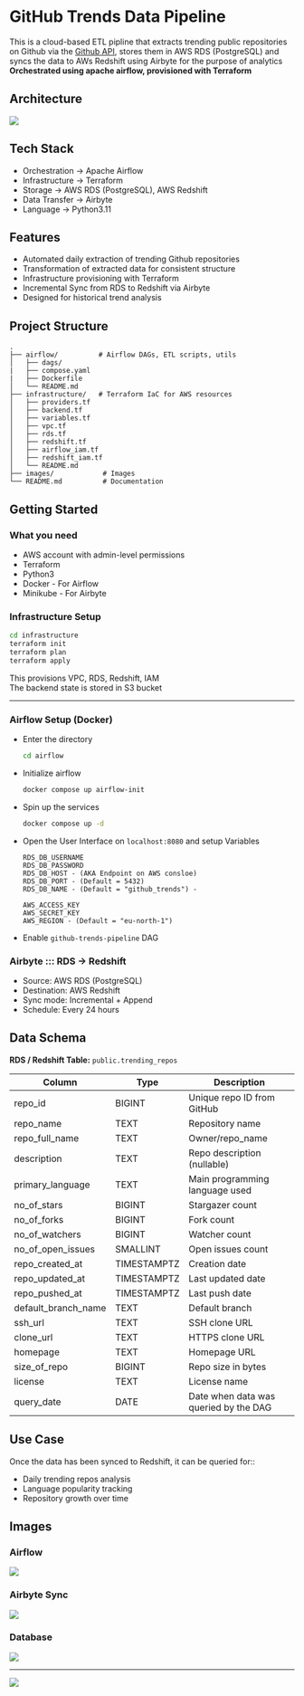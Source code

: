 # GitHub Trends Data Pipeline

This is a cloud-based ETL pipline that extracts trending public repositories on Github via the [Github API](https://docs.github.com/en/rest/search/search?apiVersion=2022-11-28#search-repositories), stores them in AWS RDS (PostgreSQL) and syncs the data to AWs Redshift using Airbyte for the purpose of analytics   
**Orchestrated using apache airflow, provisioned with Terraform**

## Architecture

![](./images/github-trends.drawio.png)

## Tech Stack

+ Orchestration -> Apache Airflow
+ Infrastructure -> Terraform
+ Storage -> AWS RDS (PostgreSQL), AWS Redshift
+ Data Transfer -> Airbyte
+ Language -> Python3.11

## Features

+ Automated daily extraction of trending Github repositories
+ Transformation of extracted data for consistent structure
+ Infrastructure provisioning with Terraform
+ Incremental Sync from RDS to Redshift via Airbyte
+ Designed for historical trend analysis

## Project Structure

```plaintext
.
├── airflow/          # Airflow DAGs, ETL scripts, utils
│   ├── dags/
|   ├── compose.yaml
|   ├── Dockerfile
│   └── README.md
├── infrastructure/   # Terraform IaC for AWS resources
│   ├── providers.tf
│   ├── backend.tf
│   ├── variables.tf
│   ├── vpc.tf
│   ├── rds.tf
│   ├── redshift.tf
│   ├── airflow_iam.tf
│   ├── redshift_iam.tf
│   └── README.md
├── images/            # Images
└── README.md          # Documentation
```

## Getting Started

### What you need

+ AWS account with admin-level permissions
+ Terraform 
+ Python3
+ Docker - For Airflow
+ Minikube - For Airbyte

### Infrastructure Setup

```bash
cd infrastructure
terraform init
terraform plan
terraform apply
```
This provisions VPC, RDS, Redshift, IAM    
The backend state is stored in S3 bucket

---

### Airflow Setup (Docker)

+ Enter the directory
  ```bash
  cd airflow
  ```
+ Initialize airflow
  ```bash
  docker compose up airflow-init
  ```
+ Spin up the services
  ```bash
  docker compose up -d
  ```
+ Open the User Interface on `localhost:8080` and setup Variables
  ```
  RDS_DB_USERNAME
  RDS_DB_PASSWORD
  RDS_DB_HOST - (AKA Endpoint on AWS consloe)
  RDS_DB_PORT - (Default = 5432)
  RDS_DB_NAME - (Default = "github_trends") - 

  AWS_ACCESS_KEY
  AWS_SECRET_KEY
  AWS_REGION - (Default = "eu-north-1")
  ```
+ Enable `github-trends-pipeline` DAG

### Airbyte ::: RDS → Redshift

+ Source: AWS RDS (PostgreSQL)
+ Destination: AWS Redshift
+ Sync mode: Incremental + Append
+ Schedule: Every 24 hours

## Data Schema

**RDS / Redshift Table:** `public.trending_repos`

| Column | Type | Description |
| -- | - | - |
| repo_id | BIGINT | Unique repo ID from GitHub |
| repo_name | TEXT | Repository name |
| repo_full_name | TEXT | Owner/repo_name |
| description | TEXT  | Repo description (nullable) |
| primary_language | TEXT | Main programming language used |
| no_of_stars | BIGINT | Stargazer count |
| no_of_forks | BIGINT | Fork count |
| no_of_watchers | BIGINT | Watcher count |
| no_of_open_issues | SMALLINT    | Open issues count |
| repo_created_at | TIMESTAMPTZ | Creation date |
| repo_updated_at | TIMESTAMPTZ | Last updated date|
| repo_pushed_at | TIMESTAMPTZ | Last push date |
| default_branch_name | TEXT | Default branch |
| ssh_url | TEXT | SSH clone URL |
| clone_url | TEXT | HTTPS clone URL |
| homepage | TEXT | Homepage URL |
| size_of_repo | BIGINT | Repo size in bytes |
| license  | TEXT | License name |
| query_date  | DATE | Date when data was queried by the DAG |

## Use Case

Once the data has been synced to Redshift, it can be queried for::
+ Daily trending repos analysis
+ Language popularity tracking
+ Repository growth over time

## Images

### Airflow
![](./images/airflow-dag-view.png)

### Airbyte Sync
![](./images/airbyte-sync.png)

### Database
![](./images/sample-query-2.png)

---

![](./images/sample-query.png)
